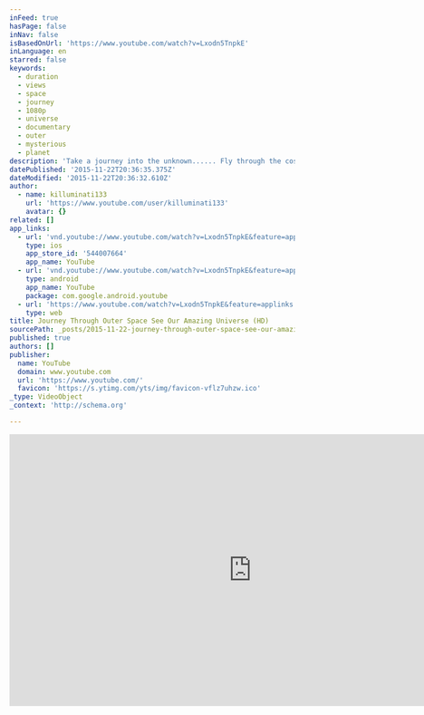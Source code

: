 ```yaml
---
inFeed: true
hasPage: false
inNav: false
isBasedOnUrl: 'https://www.youtube.com/watch?v=Lxodn5TnpkE'
inLanguage: en
starred: false
keywords:
  - duration
  - views
  - space
  - journey
  - 1080p
  - universe
  - documentary
  - outer
  - mysterious
  - planet
description: 'Take a journey into the unknown...... Fly through the cosmic mysteries and discover our Amazing Universe. The Universe is a place of mystery, violence and beauty. Gasp at the wonders of the Galaxy! Achieve a higher level of awareness. You are a part of this Universe. '
datePublished: '2015-11-22T20:36:35.375Z'
dateModified: '2015-11-22T20:36:32.610Z'
author:
  - name: killuminati133
    url: 'https://www.youtube.com/user/killuminati133'
    avatar: {}
related: []
app_links:
  - url: 'vnd.youtube://www.youtube.com/watch?v=Lxodn5TnpkE&feature=applinks'
    type: ios
    app_store_id: '544007664'
    app_name: YouTube
  - url: 'vnd.youtube://www.youtube.com/watch?v=Lxodn5TnpkE&feature=applinks'
    type: android
    app_name: YouTube
    package: com.google.android.youtube
  - url: 'https://www.youtube.com/watch?v=Lxodn5TnpkE&feature=applinks'
    type: web
title: Journey Through Outer Space See Our Amazing Universe (HD)
sourcePath: _posts/2015-11-22-journey-through-outer-space-see-our-amazing-universe-hd.md
published: true
authors: []
publisher:
  name: YouTube
  domain: www.youtube.com
  url: 'https://www.youtube.com/'
  favicon: 'https://s.ytimg.com/yts/img/favicon-vflz7uhzw.ico'
_type: VideoObject
_context: 'http://schema.org'

---
```

<iframe src="https://cdn.embedly.com/widgets/media.html?src=https%3A%2F%2Fwww.youtube.com%2Fembed%2FLxodn5TnpkE%3Ffeature%3Doembed&amp;url=https%3A%2F%2Fwww.youtube.com%2Fwatch%3Fv%3DLxodn5TnpkE&amp;image=https%3A%2F%2Fi.ytimg.com%2Fvi%2FLxodn5TnpkE%2Fhqdefault.jpg&amp;key=b7d04c9b404c499eba89ee7072e1c4f7&amp;type=text%2Fhtml&amp;schema=youtube" width="854" height="480" scrolling="no" frameborder="0" allowfullscreen="allowfullscreen" style=""></iframe>